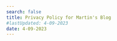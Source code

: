 ```yaml
---
search: false
title: Privacy Policy for Martin's Blog
#lastUpdated: 4-09-2023
date: 4-09-2023
---
```


<Title/>

## 1. Introduction

Welcome to Martin's Blog. This website is committed to protecting your privacy and complying with applicable data protection laws, including the General Data Protection Regulation (GDPR). This Privacy Policy explains how this website collects, uses, discloses, and protects your personal information when you visit my blog hosted on GitHub and optionally use Google Fonts and Google Analytics. Additionally, this website uses the Utterances commenting system, but only if you choose to load it.

Please take a moment to read this Privacy Policy carefully to understand how this website handles your personal information.

## 2. Information This Website Collects

This website only collects personal information if you explicitly opt in or provide it voluntarily. Here's how this website collects and uses your data:

**a. Personal Information:** This website collects personal information, such as your name and email address, only if you voluntarily provide it, for example, when you choose to leave a comment or contact me via email.

**b. Usage Information:** This website may collect non-personal information about your visit, such as your IP address, browser type, the pages you view, and the date and time of your visit, but only if you explicitly opt in or consent to such data collection.

## 3. Use of Personal Information

This website uses the personal information you provide voluntarily or with your explicit consent for the following purposes:

- To respond to your inquiries or comments.
- To improve and personalize your experience on this blog.
- To notify you about blog updates or relevant content, with your explicit consent.

## 4. Third-Party Services

a. **Google Fonts:** This website may use Google Fonts to enhance the design and readability of the blog. Google Fonts may collect usage data and cookies as described in their [Privacy Policy](https://policies.google.com/privacy). Please refer to Google's privacy policy for more information.

b. **Google Analytics:** This website uses Google Analytics to analyze and track the usage of the blog. Google Analytics may collect various types of data, including cookies, which are subject to Google's [Privacy Policy](https://policies.google.com/privacy). You can opt-out of Google Analytics using the [Google Analytics Opt-Out Browser Add-on](https://tools.google.com/dlpage/gaoptout).

c. **Utterances:** This website uses the Utterances commenting system, but it will only load if you choose to activate it. The Utterances commenting system may collect data as described in their [Privacy Policy](https://utteranc.es/privacy).

## 5. Data Retention

This website retains your personal information only for as long as necessary to fulfill the purposes outlined in this Privacy Policy unless a longer retention period is required or permitted by law.

## 6. Your Rights

You have the following rights under GDPR:

- The right to access your personal information.
- The right to rectify inaccurate personal information.
- The right to erasure of personal information (subject to legal limitations).
- The right to restrict processing of personal information.
- The right to data portability.
- The right to object to processing of personal information.
- The right to withdraw consent (if applicable) at any time.

You can exercise these rights by contacting this website using the information provided in Section 9.

## 7. Security

This website takes reasonable measures to protect your personal information from unauthorized access, disclosure, or alteration. However, please be aware that no data transmission over the internet is entirely secure, and this website cannot guarantee the security of your information.

## 8. Changes to this Privacy Policy

This website reserves the right to update this Privacy Policy to reflect changes in its practices or for other operational, legal, or regulatory reasons. The revised Privacy Policy will be posted on this blog, and the date of the latest update will be indicated at the top of the page.

## 9. Contact This Website

If you have any questions, concerns, or requests related to this Privacy Policy or the handling of your personal information, please contact this website at [Your Contact Email].

## 10. Consent

By using this blog, you consent to the practices described in this Privacy Policy, including the collection of personal data if you opt in or provide it voluntarily.

Thank you for reading this Privacy Policy. Your privacy is important, and this website is committed to protecting your personal information in accordance with applicable laws and regulations.
